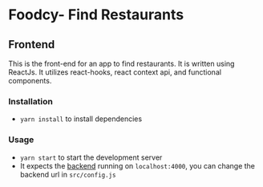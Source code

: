 # Foodcy- Find Restaurants
## Frontend

This is the front-end for an app to find restaurants. It is written using ReactJs. It utilizes react-hooks, react context api, and functional components.

### Installation
- `yarn install` to install dependencies

### Usage
- `yarn start` to start the development server
- It expects the [backend](https://github.com/akanshat/credflow-task-backend) running on `localhost:4000`, you can change the backend url in `src/config.js`
